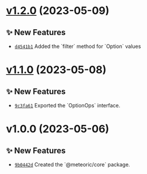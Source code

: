 # [v1.2.0](https://github.com/meteoric-framework/core/compare/v1.1.0...v1.2.0) (2023-05-09)

## ✨ New Features

- [`d4541b1`](https://github.com/meteoric-framework/core/commit/d4541b1) Added the &#x60;filter&#x60; method for &#x60;Option&#x60; values

# [v1.1.0](https://github.com/meteoric-framework/core/compare/v1.0.0...v1.1.0) (2023-05-08)

## ✨ New Features

- [`9c3fa61`](https://github.com/meteoric-framework/core/commit/9c3fa61) Exported the &#x60;OptionOps&#x60; interface.

# v1.0.0 (2023-05-06)

## ✨ New Features

- [`9b0442d`](https://github.com/meteoric-framework/core/commit/9b0442d) Created the &#x60;@meteoric/core&#x60; package.
